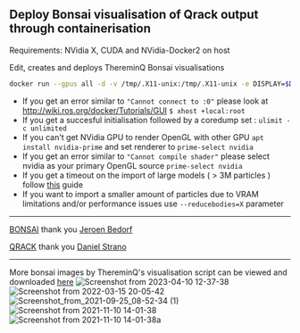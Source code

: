 ## Deploy Bonsai visualisation of Qrack output through containerisation


Requirements: NVidia X, CUDA and NVidia-Docker2 on host 
<br>

Edit, creates and deploys ThereminQ Bonsai visualisations
```bash
docker run --gpus all -d -v /tmp/.X11-unix:/tmp/.X11-unix -e DISPLAY=$DISPLAY -p 6080:6080 -v /run/user/1000/gdm/Xauthority:/root/.Xauthority -h $HOSTNAME twobombs/thereminq-bonsai 
````

- If you get an error similar to `"Cannot connect to :0"` please look at http://wiki.ros.org/docker/Tutorials/GUI `$ xhost +local:root`
- If you get a succesful initialisation followed by a coredump set : `ulimit -c unlimited` 
- If you can't get NVidia GPU to render OpenGL with other GPU `apt install nvidia-prime` and set renderer to `prime-select nvidia`
- If you get an error similar to `"Cannot compile shader"` please select nvidia as your primary OpenGL source `prime-select nvidia`
- If you get a timeout on the import of large models ( > 3M particles ) follow [this](https://nvidia.custhelp.com/app/answers/detail/a_id/3029/~/using-cuda-and-x) guide
- If you want to import a smaller amount of particles due to VRAM limitations and/or performance issues use `--reducebodies=X` parameter

-----------

[BONSAI](https://github.com/treecode/Bonsai) thank you [Jeroen Bedorf](https://github.com/jbedorf)

[QRACK](https://github.com/vm6502q/qrack) thank you [Daniel Strano](https://github.com/WrathfulSpatula)

-----------

More bonsai images by ThereminQ's visualisation script can be viewed and downloaded [here](https://github.com/twobombs/thereminq-graphs)
![Screenshot from 2023-04-10 12-37-38](https://user-images.githubusercontent.com/12692227/230887892-1490ddb4-959c-45bb-98ac-28fe682f92a9.png)
![Screenshot from 2022-03-15 20-05-42](https://user-images.githubusercontent.com/12692227/158462197-9ed0bb66-cb50-4507-a4aa-58a001141386.png)
![Screenshot_from_2021-09-25_08-52-34 (1)](https://user-images.githubusercontent.com/12692227/134770011-8db48546-4853-4735-a980-cfc866d1786f.png)
![Screenshot from 2021-11-10 14-01-38](https://user-images.githubusercontent.com/12692227/141146591-1f7a8684-bdab-4b43-92d0-0f262d44a5d8.png)
![Screenshot from 2021-11-10 14-01-38a](https://user-images.githubusercontent.com/12692227/141675948-cd953c5b-5bdc-4e67-82bd-649530596788.png)
